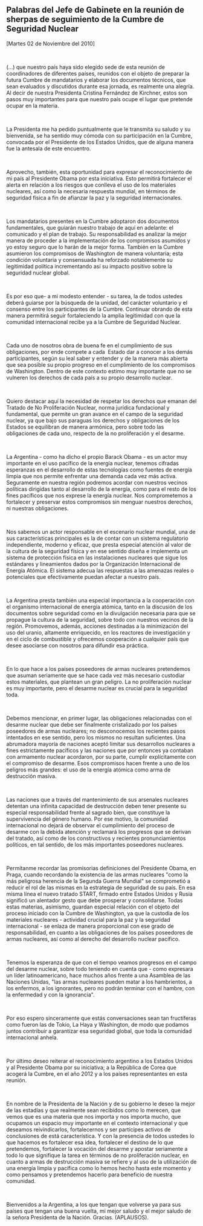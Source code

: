 Palabras del Jefe de Gabinete en la reunión de sherpas de seguimiento de la Cumbre de Seguridad Nuclear
-------------------------------------------------------------------------------------------------------

[Martes 02 de Noviembre del 2010]

 

(...) que nuestro país haya sido elegido sede de esta reunión de
coordinadores de diferentes países, reunidos con el objeto de preparar
la futura Cumbre de mandatarios y elaborar los documentos técnicos, que
sean evaluados y discutidos durante esa jornada, es realmente una
alegría. Al decir de nuestra Presidenta Cristina Fernández de Kirchner,
estos son pasos muy importantes para que nuestro país ocupe el lugar que
pretende ocupar en la materia.

 

La Presidenta me ha pedido puntualmente que le transmita su saludo y su
bienvenida, se ha sentido muy cómoda con su participación en la Cumbre,
convocada por el Presidente de los Estados Unidos, que de alguna manera
fue la antesala de este encuentro.

 

Aprovecho, también, esta oportunidad para expresar el reconocimiento de
mi país al Presidente Obama por esta iniciativa. Esto permitirá
fortalecer el alerta en relación a los riesgos que conlleva el uso de
los materiales nucleares, así como la necesaria respuesta mundial, en
términos de seguridad física a fin de afianzar la paz y la seguridad
internacionales.

 

Los mandatarios presentes en la Cumbre adoptaron dos documentos
fundamentales, que guiarán nuestro trabajo de aquí en adelante: el
comunicado y el plan de trabajo. Su responsabilidad es analizar la mejor
manera de proceder a la implementación de los compromisos asumidos y yo
estoy seguro que lo harán de la mejor forma. También en la Cumbre
asumieron los compromisos de Washington de manera voluntaria; esta
condición voluntaria y consensuada ha reforzado notablemente su
legitimidad política incrementando así su impacto positivo sobre la
seguridad nuclear global.

 

Es por eso que- a mi modesto entender - su tarea, la de todos ustedes
deberá guiarse por la búsqueda de la unidad, del carácter voluntario y
el consenso entre los participantes de la Cumbre. Continuar obrando de
esta manera permitirá seguir fortaleciendo la amplia legitimidad con que
la comunidad internacional recibe ya a la Cumbre de Seguridad Nuclear.

 

Cada uno de nosotros obra de buena fe en el cumplimiento de sus
obligaciones, por ende compete a cada  Estado dar a conocer a los demás
participantes, según su leal saber y entender y de la manera más abierta
que sea posible su propio progreso en el cumplimiento de los compromisos
de Washington. Dentro de este contexto estimo muy importante que no se
vulneren los derechos de cada país a su propio desarrollo nuclear.

 

Quiero destacar aquí la necesidad de respetar los derechos que emanan
del Tratado de No Proliferación Nuclear, norma jurídica fundacional y
fundamental, que permite un gran avance en el campo de la seguridad
nuclear, ya que bajo sus paraguas los derechos y obligaciones de los
Estados se equilibran de manera armónica, pero sobre todo las
obligaciones de cada uno, respecto de la no proliferación y el desarme.

 

La Argentina - como ha dicho el propio Barack Obama - es un actor muy
importante en el uso pacífico de la energía nuclear, tenemos cifradas
esperanzas en el desarrollo de estas tecnologías como fuentes de energía
limpia que nos permite enfrentar una demanda cada vez más activa.
Seguramente en nuestra región podremos acordar con nuestros vecinos
políticas dirigidas tanto al desarrollo de la energía, como para el
resto de los fines pacíficos que nos exprese la energía nuclear. Nos
comprometemos a fortalecer y preservar estos compromisos sin menguar
nuestros derechos, ni nuestras obligaciones.

 

Nos sabemos un actor responsable en el escenario nuclear mundial, una de
sus características principales es la de contar con un sistema
regulatorio independiente, moderno y eficaz, que presta especial
atención al valor de la cultura de la seguridad física y en ese sentido
diseña e implementa un sistema de protección física en las instalaciones
nucleares que sigue los estándares y lineamientos dados por la
Organización Internacional de Energía Atómica. El sistema adecua las
respuestas a las amenazas reales o potenciales que efectivamente puedan
afectar a nuestro país.

 

La Argentina presta también una especial importancia a la cooperación
con el organismo internacional de energía atómica, tanto en la discusión
de los documentos sobre seguridad como en la divulgación necesaria para
que se propague la cultura de la seguridad, sobre todo con nuestros
vecinos de la región. Promovemos, además, acciones destinadas a la
minimización del uso del uranio, altamente enriquecido, en los reactores
de investigación y en el ciclo de combustible y ofrecemos cooperación a
cualquier país que desee asociarse con nosotros para difundir esa
práctica.

 

En lo que hace a los países poseedores de armas nucleares pretendemos
que asuman seriamente que se hace cada vez más necesario custodiar estos
materiales, que plantean un gran peligro. La no proliferación nuclear es
muy importante, pero el desarme nuclear es crucial para la seguridad
toda.

 

Debemos mencionar, en primer lugar, las obligaciones relacionadas con el
desarme nuclear que debe ser finalmente cristalizado por los países
poseedores de armas nucleares; no desconocemos los recientes pasos
intentados en ese sentido, pero los mismos no resultan suficientes. Una
abrumadora mayoría de naciones aceptó limitar sus desarrollos nucleares
a fines estrictamente pacíficos y las naciones que por entonces ya
contaban con armamento nuclear acordaron, por su parte, cumplir
explícitamente con el compromiso de desarme. Esos compromisos hacen
frente a uno de los peligros más grandes: el uso de la energía atómica
como arma de destrucción masiva.

 

Las naciones que a través del mantenimiento de sus arsenales nucleares
detentan una infinita capacidad de destrucción deben tener presente su
especial responsabilidad frente al sagrado bien, que constituye la
supervivencia del género humano. Por ese motivo, la comunidad
internacional no dejará de observar el cumplimiento del proceso de
desarme con la debida atención y reclamará los progresos que se derivan
del tratado, así como de los constructivos y recientes pronunciamientos
políticos, en tal sentido, de los más importantes poseedores nucleares.

 

Permítanme recordar las promisorias definiciones del Presidente Obama,
en Praga, cuando recordando la existencia de las armas nucleares "como
la más peligrosa herencia de la Segunda Guerra Mundial" se comprometió a
reducir el rol de las mismas en la estrategia de seguridad de su país.
En esa misma línea el nuevo tratado START, firmado entre Estados Unidos
y Rusia significó un alentador gesto que debe prosperar y consolidarse.
Todas estas materias, asimismo, guardan especial relación con el objeto
del proceso iniciado con la Cumbre de Washington, ya que la custodia de
los materiales nucleares - actividad crucial para la paz y la seguridad
internacional - se enlaza de manera proporcional con ese grado de
responsabilidad, en cuanto a las obligaciones de los países poseedores
de armas nucleares, así como al derecho del desarrollo nuclear pacífico.

 

Tenemos la esperanza de que con el tiempo veamos progresos en el campo
del desarme nuclear, sobre todo teniendo en cuenta que - como expresara
un líder latinoamericano, hace muchos años frente a una Asamblea de las
Naciones Unidas, "las armas nucleares pueden matar a los hambrientos, a
los enfermos, a los ignorantes, pero no podrán terminar con el hambre,
con la enfermedad y con la ignorancia".

 

Por eso espero sinceramente que estás conversaciones sean tan
fructíferas como fueron las de Tokio, La Haya y Washington, de modo que
podamos juntos contribuir a garantizar esa seguridad global, que toda la
comunidad internacional anhela.

 

Por último deseo reiterar el reconocimiento argentino a los Estados
Unidos y al Presidente Obama por su iniciativa; a la República de Corea
que acogerá la Cumbre, en el año 2012 y a los países representantes en
esta reunión.

 

En nombre de la Presidenta de la Nación y de su gobierno le deseo la
mejor de las estadías y que realmente sean recibidos como lo merecen,
que vemos que es una materia que nos importa y nos importa mucho, que
ocupamos un espacio muy importante en el contexto internacional y que
deseamos reivindicarlos, fortalecernos y ser partícipes activos de
conclusiones de está característica. Y con la presencia de todos ustedes
lo que hacemos es fortalecer esa idea, fortalecer el destino de lo que
pretendemos, fortalecer la vocación del desarme y apostar seriamente a
todo lo que signifique la tarea en términos de no proliferación nuclear,
en cuanto a armas de destrucción masiva se refiere y al uso de la
utilización de una energía limpia y pacífica como lo hemos hecho hasta
este momento y como pensamos y pretendemos hacerlo para beneficio de
nuestra comunidad.

 

Bienvenidos a la Argentina, a los que tengan que volverse ya para sus
países que tengan una buena vuelta, mi mejor saludo y el mejor saludo de
la señora Presidenta de la Nación. Gracias. (APLAUSOS).   
